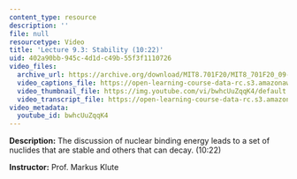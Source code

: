 ```yaml
---
content_type: resource
description: ''
file: null
resourcetype: Video
title: 'Lecture 9.3: Stability (10:22)'
uid: 402a90bb-945c-4d1d-c49b-55f3f1110726
video_files:
  archive_url: https://archive.org/download/MIT8.701F20/MIT8_701F20_09-03_stability_300k.mp4
  video_captions_file: https://open-learning-course-data-rc.s3.amazonaws.com/8-701-introduction-to-nuclear-and-particle-physics-fall-2020/bfff64a0e3785c7e9b7a14db6b6799bb_bwhcUuZqqK4.vtt
  video_thumbnail_file: https://img.youtube.com/vi/bwhcUuZqqK4/default.jpg
  video_transcript_file: https://open-learning-course-data-rc.s3.amazonaws.com/8-701-introduction-to-nuclear-and-particle-physics-fall-2020/4678e34b83b3a5d138a0036affcb3820_bwhcUuZqqK4.pdf
video_metadata:
  youtube_id: bwhcUuZqqK4
---
```


**Description:** The discussion of nuclear binding energy leads to a set of nuclides that are stable and others that can decay. (10:22)

**Instructor:** Prof. Markus Klute